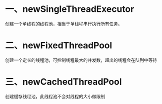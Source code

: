 # 一、newSingleThreadExecutor

创建一个单线程的线程池，相当于单线程串行执行所有任务。

# 二、newFixedThreadPool

创建一个定长的线程池，可控制线程最大的并发数，超出的线程会在队列中等待

# 三、newCachedThreadPool

创建缓存线程池，此线程池不会对线程的大小做限制

